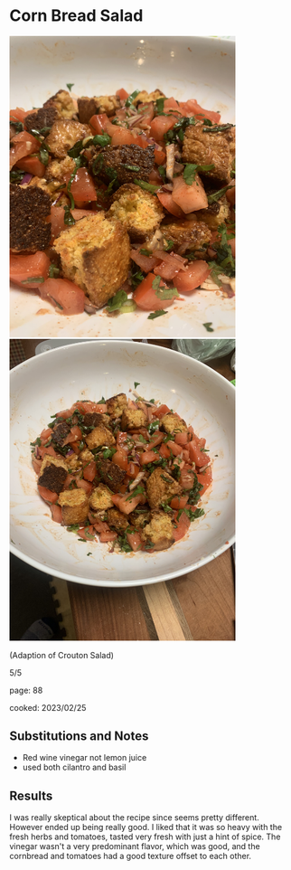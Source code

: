
# Corn Bread Salad
<img src="/cooking/1.jpg" alt="zoomed in" width="400"/> <img src="/cooking/2.jpg" alt="zoomed out" width="400"/>

(Adaption of Crouton Salad)

5/5
 
page: 88

cooked: 2023/02/25

## Substitutions and Notes
- Red wine vinegar not lemon juice
- used both cilantro and basil

## Results
I was really skeptical about the recipe since seems pretty different. However ended up being really good. I liked that it was so heavy with the fresh herbs and tomatoes, tasted very fresh with just a hint of spice. The vinegar wasn't a very predominant flavor, which was good, and the cornbread and tomatoes had a good texture offset to each other.
